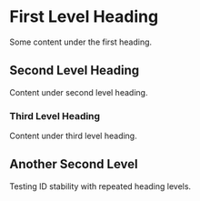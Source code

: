 # First Level Heading

Some content under the first heading.

## Second Level Heading

Content under second level heading.

### Third Level Heading

Content under third level heading.

## Another Second Level

Testing ID stability with repeated heading levels.
